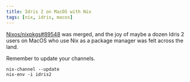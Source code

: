 ```yaml
---
title: Idris 2 on MacOS with Nix
tags: [nix, idris, macos]
---
```


[Nixos/nixpkgs#89548](https://github.com/NixOS/nixpkgs/pull/89548) was merged, 
and the joy of maybe a dozen Idris 2 users on MacOS who use Nix as a package manager
was felt across the land. 

Remember to update your channels.
```
nix-channel --update
nix-env -i idris2
```

